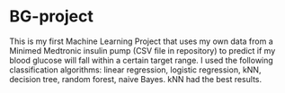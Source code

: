 # BG-project
This is my first Machine Learning Project that uses my own data from a Minimed Medtronic insulin pump (CSV file in repository) to predict if my blood glucose will fall within a certain target range.
I used the following classification algorithms: linear regression, logistic regression, kNN, decision tree, random forest, naive Bayes. 
kNN had the best results.
